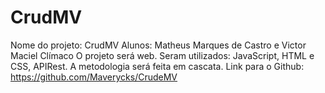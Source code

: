 # CrudMV
Nome do projeto: CrudMV
Alunos: Matheus Marques de Castro e Victor Maciel Clímaco
O projeto será web.
Seram utilizados: JavaScript, HTML e CSS, APIRest.
A metodologia será feita em cascata.
Link para o Github: https://github.com/Maverycks/CrudeMV

